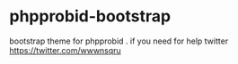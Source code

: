 # phpprobid-bootstrap
bootstrap theme for phpprobid .
if you need for help twitter https://twitter.com/wwwnsqru
